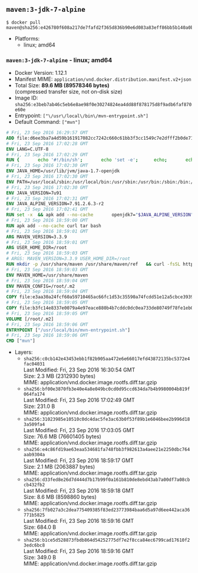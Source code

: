 ## `maven:3-jdk-7-alpine`

```console
$ docker pull maven@sha256:e426780f608a217de7fafd2f365d836b90e6d083a83eff86bb5b140a0bf6b442
```

-	Platforms:
	-	linux; amd64

### `maven:3-jdk-7-alpine` - linux; amd64

-	Docker Version: 1.12.1
-	Manifest MIME: `application/vnd.docker.distribution.manifest.v2+json`
-	Total Size: **89.6 MB (89578346 bytes)**  
	(compressed transfer size, not on-disk size)
-	Image ID: `sha256:e3beb7ab46c5eb6e8ae98f0e30274824ea4dd88f878175d8f9adb6faf870e60e`
-	Entrypoint: `["\/usr\/local\/bin\/mvn-entrypoint.sh"]`
-	Default Command: `["mvn"]`

```dockerfile
# Fri, 23 Sep 2016 16:29:57 GMT
ADD file:d6ee3ba7a4d59b161917082cc7242c660c61bb3f3cc1549c7e2dfff2b0de7104 in / 
# Fri, 23 Sep 2016 17:02:28 GMT
ENV LANG=C.UTF-8
# Fri, 23 Sep 2016 17:02:29 GMT
RUN { 		echo '#!/bin/sh'; 		echo 'set -e'; 		echo; 		echo 'dirname "$(dirname "$(readlink -f "$(which javac || which java)")")"'; 	} > /usr/local/bin/docker-java-home 	&& chmod +x /usr/local/bin/docker-java-home
# Fri, 23 Sep 2016 17:02:30 GMT
ENV JAVA_HOME=/usr/lib/jvm/java-1.7-openjdk
# Fri, 23 Sep 2016 17:02:30 GMT
ENV PATH=/usr/local/sbin:/usr/local/bin:/usr/sbin:/usr/bin:/sbin:/bin:/usr/lib/jvm/java-1.7-openjdk/jre/bin:/usr/lib/jvm/java-1.7-openjdk/bin
# Fri, 23 Sep 2016 17:02:30 GMT
ENV JAVA_VERSION=7u91
# Fri, 23 Sep 2016 17:02:31 GMT
ENV JAVA_ALPINE_VERSION=7.91.2.6.3-r2
# Fri, 23 Sep 2016 17:02:41 GMT
RUN set -x 	&& apk add --no-cache 		openjdk7="$JAVA_ALPINE_VERSION" 	&& [ "$JAVA_HOME" = "$(docker-java-home)" ]
# Fri, 23 Sep 2016 18:59:00 GMT
RUN apk add --no-cache curl tar bash
# Fri, 23 Sep 2016 18:59:01 GMT
ARG MAVEN_VERSION=3.3.9
# Fri, 23 Sep 2016 18:59:01 GMT
ARG USER_HOME_DIR=/root
# Fri, 23 Sep 2016 18:59:03 GMT
# ARGS: MAVEN_VERSION=3.3.9 USER_HOME_DIR=/root
RUN mkdir -p /usr/share/maven /usr/share/maven/ref   && curl -fsSL http://apache.osuosl.org/maven/maven-3/$MAVEN_VERSION/binaries/apache-maven-$MAVEN_VERSION-bin.tar.gz     | tar -xzC /usr/share/maven --strip-components=1   && ln -s /usr/share/maven/bin/mvn /usr/bin/mvn
# Fri, 23 Sep 2016 18:59:03 GMT
ENV MAVEN_HOME=/usr/share/maven
# Fri, 23 Sep 2016 18:59:04 GMT
ENV MAVEN_CONFIG=/root/.m2
# Fri, 23 Sep 2016 18:59:04 GMT
COPY file:e3aa30a24fcf60a59710465ac66fc1d53c35590a74fcdd51e12a5cbce393904b in /usr/local/bin/mvn-entrypoint.sh 
# Fri, 23 Sep 2016 18:59:05 GMT
COPY file:b3fc14e8337e0079a4e97eace880b4b7cddc0dc0ea733de80749f78fe1eb089a in /usr/share/maven/ref/ 
# Fri, 23 Sep 2016 18:59:05 GMT
VOLUME [/root/.m2]
# Fri, 23 Sep 2016 18:59:06 GMT
ENTRYPOINT ["/usr/local/bin/mvn-entrypoint.sh"]
# Fri, 23 Sep 2016 18:59:06 GMT
CMD ["mvn"]
```

-	Layers:
	-	`sha256:c0cb142e43453ebb1f82b905aa472e6e66017efd43872135bc5372e4fac04031`  
		Last Modified: Fri, 23 Sep 2016 16:30:54 GMT  
		Size: 2.3 MB (2312930 bytes)  
		MIME: application/vnd.docker.image.rootfs.diff.tar.gzip
	-	`sha256:bf00e3870fb3e40e4a8e049bc0cd0d95ccd634da7b4b9980004b819f064fa174`  
		Last Modified: Fri, 23 Sep 2016 17:02:49 GMT  
		Size: 231.0 B  
		MIME: application/vnd.docker.image.rootfs.diff.tar.gzip
	-	`sha256:31023985e10510c0dc4dac5fe3ac63b0f53f89b1e6046bee2b996d183a509fa4`  
		Last Modified: Fri, 23 Sep 2016 17:03:05 GMT  
		Size: 76.6 MB (76601405 bytes)  
		MIME: application/vnd.docker.image.rootfs.diff.tar.gzip
	-	`sha256:e4c86fd19ae63eaa534681fa748fbb3f982613a4aee21e2250dbc764aab9304a`  
		Last Modified: Fri, 23 Sep 2016 18:59:17 GMT  
		Size: 2.1 MB (2063887 bytes)  
		MIME: application/vnd.docker.image.rootfs.diff.tar.gzip
	-	`sha256:d33fed8e26d7d444d7b17b99f0a161b810de8ebd43ab7a00df7a08cbcb432fb2`  
		Last Modified: Fri, 23 Sep 2016 18:59:18 GMT  
		Size: 8.6 MB (8598860 bytes)  
		MIME: application/vnd.docker.image.rootfs.diff.tar.gzip
	-	`sha256:7fb027a3c2dea775409385f83ed23773984baa6d5a97d6ee442aca36771b5825`  
		Last Modified: Fri, 23 Sep 2016 18:59:16 GMT  
		Size: 684.0 B  
		MIME: application/vnd.docker.image.rootfs.diff.tar.gzip
	-	`sha256:b1ce5d528873fbdb864d54252775df7e2f8cca84ec6799cad17610f23edc6bc8`  
		Last Modified: Fri, 23 Sep 2016 18:59:16 GMT  
		Size: 349.0 B  
		MIME: application/vnd.docker.image.rootfs.diff.tar.gzip
